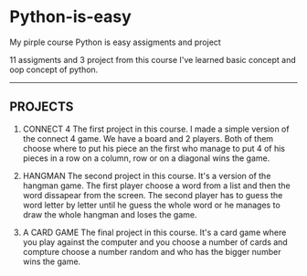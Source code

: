 # Python-is-easy
My pirple course Python is easy assigments and project 

11 assigments and 3 project from this course
I've learned basic concept and oop concept of python.

-----------------
PROJECTS
-----------------
1) CONNECT 4
The first project in this course. I made a simple version of the 
connect 4 game. We have a board and 2 players. Both of them choose
where to put his piece an the first who manage to put 4 of his pieces
in a row on a column, row or on a diagonal wins the game.

2) HANGMAN
The second project in this course. It's a version of the hangman game.
The first player choose a word from a list and then the word dissapear
from the screen. The second player has to guess the word letter by letter
until he guess the whole word or he manages to draw the whole hangman
and loses the game.

3) A CARD GAME
The final project in this course. It's a card game where you play
against the computer and you choose a number of cards and compture 
choose a number random and who has the bigger number wins the game.
